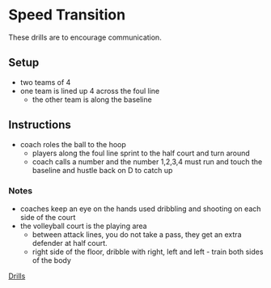 # Speed Transition
These drills are to encourage communication.

## Setup
- two teams of 4
- one team is lined up 4 across the foul line
  - the other team is along the baseline

## Instructions 
- coach roles the ball to the hoop
  - players along the foul line sprint to the half court and turn around
  - coach calls a number and the number 1,2,3,4 must run and touch the baseline and hustle back on D to catch up

### Notes
- coaches keep an eye on the hands used dribbling and shooting on each side of the court
- the volleyball court is the playing area
  - between attack lines, you do not take a pass, they get an extra defender at half court.
  - right side of the floor, dribble with right, left and left - train both sides of the body

[Drills](drills.md)